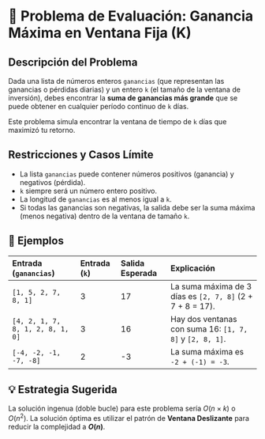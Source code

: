 # 🧩 Problema de Evaluación: Ganancia Máxima en Ventana Fija (K)

## Descripción del Problema

Dada una lista de números enteros `ganancias` (que representan las ganancias o pérdidas diarias) y un entero `k` (el tamaño de la ventana de inversión), debes encontrar la **suma de ganancias más grande** que se puede obtener en cualquier período continuo de `k` días.

Este problema simula encontrar la ventana de tiempo de `k` días que maximizó tu retorno.

## Restricciones y Casos Límite

* La lista `ganancias` puede contener números positivos (ganancia) y negativos (pérdida).
* `k` siempre será un número entero positivo.
* La longitud de `ganancias` es al menos igual a `k`.
* Si todas las ganancias son negativas, la salida debe ser la suma máxima (menos negativa) dentro de la ventana de tamaño `k`.

## 📝 Ejemplos

| Entrada (`ganancias`) | Entrada (`k`) | Salida Esperada | Explicación |
| :--- | :--- | :--- | :--- |
| `[1, 5, 2, 7, 8, 1]` | 3 | 17 | La suma máxima de 3 días es `[2, 7, 8]` (2 + 7 + 8 = 17). |
| `[4, 2, 1, 7, 8, 1, 2, 8, 1, 0]` | 3 | 16 | Hay dos ventanas con suma 16: `[1, 7, 8]` y `[2, 8, 1]`. |
| `[-4, -2, -1, -7, -8]` | 2 | -3 | La suma máxima es `-2 + (-1) = -3`. |

## 💡 Estrategia Sugerida

La solución ingenua (doble bucle) para este problema sería $O(n \times k)$ o $O(n^2)$. La solución óptima es utilizar el patrón de **Ventana Deslizante** para reducir la complejidad a **$O(n)$**.